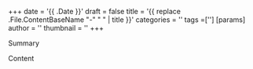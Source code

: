 +++
date = '{{ .Date }}'
draft = false
title = '{{ replace .File.ContentBaseName "-" " " | title }}'
categories = ''
tags =['']
[params]
    author = ''
    thumbnail = ''
+++

Summary

<!--more-->

Content